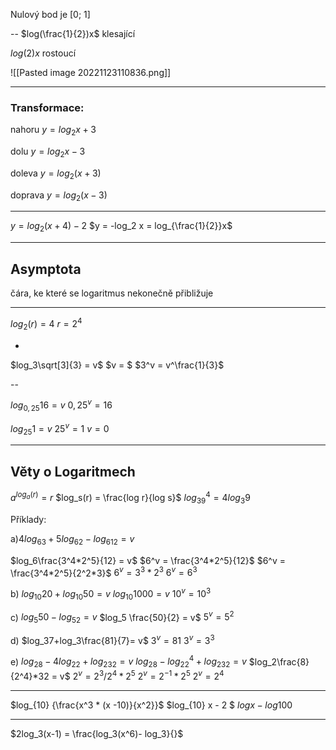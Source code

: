 Nulový bod je [0; 1]

--
$log(\frac{1}{2})x$
klesající



$log(2)x$
rostoucí


![[Pasted image 20221123110836.png]]


---


### Transformace:
nahoru 
$y =log_2x + 3$

dolu
$y =log_2x - 3$

doleva
$y =log_2(x + 3)$

doprava
$y =log_2(x - 3 )$

---

$y = log_2(x+4) - 2$
$y = -log_2 x = log_{\frac{1}{2}}x$


---


## Asymptota
čára, ke které se logaritmus nekonečně přibližuje

---

$log_2(r) = 4$
$r = 2^4$

-

$log_3\sqrt[3]{3} = v$
$v = $
$3^v = v^\frac{1}{3}$

--

$log_{0,25}16 = v$
$0,25^v = 16$




$log_{25}1 = v$
$25^v= 1$
$v = 0$


---

## Věty o  Logaritmech

$a^{log_a(r)} = r$
$log_s(r) = \frac{log r}{log s}$
$log_39^4 = 4 log_3 9$


Příklady:

a)$4log_63+5log_62-log_612=v$

$log_6\frac{3^4*2^5}{12} = v$
$6^v = \frac{3^4*2^5}{12}$
$6^v = \frac{3^4*2^5}{2^2*3}$
$6^v = 3^3*2^3$
$6^v = 6^3$


b) $log_{10}20+log_{10}50 = v$
$log_{10}1000 = v$
$10^v = 10^3$

c) $log_5 50 - log_52=v$
$log_5 \frac{50}{2} = v$
$5^v = 5^2$

d) $log_37+log_3\frac{81}{7}= v$
$3^v = 81$
$3^v = 3^3$

e) $log_28-4log_22+log_232=v$
$log_28-log_22^4+log_232=v$
$log_2\frac{8}{2^4}*32 = v$
$2^v = 2^3/2^4 * 2^5$
$2^v = 2^{-1}*2^5$
$2^v = 2^4$


---


$log_{10} {\frac{x^3 * (x -10)}{x^2}}$
$log_{10} x - 2 $
$log x - log 100$



---


$2log_3(x-1) = \frac{log_3(x^6)- log_3}{}$